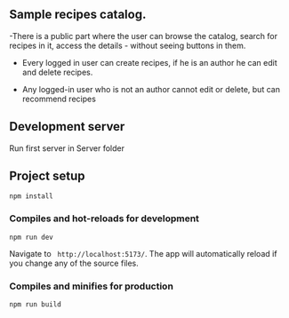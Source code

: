 ## Sample recipes catalog.

 -There is a public part where the user can browse the catalog,
search for recipes in it, access the details - without seeing buttons in them.

- Every logged in user can create recipes, if he is an author he can edit and delete recipes.

- Any logged-in user who is not an author cannot edit or delete, but can recommend recipes


## Development server

Run first server in Server folder

## Project setup

```
npm install
```

### Compiles and hot-reloads for development

```
npm run dev
```
Navigate to ` http://localhost:5173/`. The app will automatically reload if you change any of the source files.

### Compiles and minifies for production

```
npm run build
```
